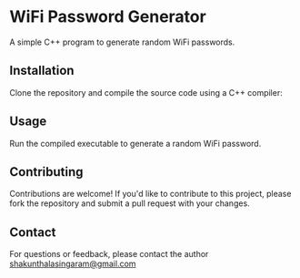 # WiFi Password Generator

A simple C++ program to generate random WiFi passwords.

## Installation

Clone the repository and compile the source code using a C++ compiler:

## Usage

Run the compiled executable to generate a random WiFi password.

## Contributing

Contributions are welcome! If you'd like to contribute to this project, please fork the repository and submit a pull request with your changes.

## Contact

For questions or feedback, please contact the author shakunthalasingaram@gmail.com
